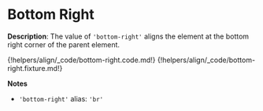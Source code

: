 # Bottom Right

__Description__: The value of `'bottom-right'` aligns the element at the bottom right corner of the parent element.

{!helpers/align/_code/bottom-right.code.md!}
{!helpers/align/_code/bottom-right.fixture.md!}

__Notes__

+ `'bottom-right'` alias: `'br'`

<div class="cf"></div>
<div class="end"></div>

